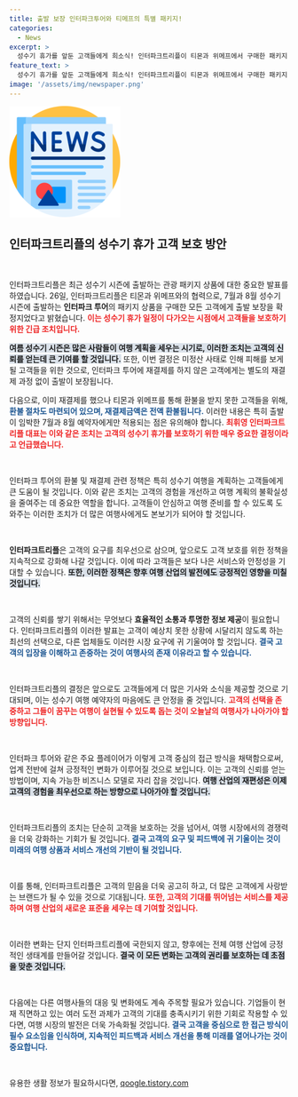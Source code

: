 ```yaml
---
title: 출발 보장 인터파크투어와 티메프의 특별 패키지!
categories:
  - News
excerpt: >
  성수기 휴가를 앞둔 고객들에게 희소식! 인터파크트리플이 티몬과 위메프에서 구매한 패키지 상품에 대해 출발 보장을 결정했습니다. 환불 미지급 상황 속에서도 고객 보호를 위한 긴급 조치, 상세 내용은 클릭해서 확인해보세요!
feature_text: >
  성수기 휴가를 앞둔 고객들에게 희소식! 인터파크트리플이 티몬과 위메프에서 구매한 패키지 상품에 대해 출발 보장을 결정했습니다. 환불 미지급 상황 속에서도 고객 보호를 위한 긴급 조치, 상세 내용은 클릭해서 확인해보세요!
image: '/assets/img/newspaper.png'
---
```


<p><img src="/assets/img/newspaper.png" alt="kimp 속보" /></p>

<h2 data-ke-size="size26">인터파크트리플의 성수기 휴가 고객 보호 방안</h2>

<p data-ke-size="size16">&nbsp;</p>

<p>인터파크트리플은 최근 성수기 시즌에 출발하는 관광 패키지 상품에 대한 중요한 발표를 하였습니다. 26일, 인터파크트리플은 티몬과 위메프와의 협력으로, 7월과 8월 성수기 시즌에 출발하는 <strong>인터파크 투어</strong>의 패키지 상품을 구매한 모든 고객에게 출발 보장을 확정지었다고 밝혔습니다. <b><span style="color: #ee2323;">이는 성수기 휴가 일정이 다가오는 시점에서 고객들을 보호하기 위한 긴급 조치입니다.</span></b> </p>

<p><b><span style="background-color: #21538527;">여름 성수기 시즌은 많은 사람들이 여행 계획을 세우는 시기로, 이러한 조치는 고객의 신뢰를 얻는데 큰 기여를 할 것입니다.</span></b> 또한, 이번 결정은 미정산 사태로 인해 피해를 보게 될 고객들을 위한 것으로, 인터파크 투어에 재결제를 하지 않은 고객에게는 별도의 재결제 과정 없이 출발이 보장됩니다.</p>

<p>다음으로, 이미 재결제를 했으나 티몬과 위메프를 통해 환불을 받지 못한 고객들을 위해, <b><span style="color: #1a5490;">환불 절차도 마련되어 있으며, 재결제금액은 전액 환불됩니다.</span></b> 이러한 내용은 특히 출발이 임박한 7월과 8월 예약자에게만 적용되는 점은 유의해야 합니다. <b><span style="color: #ee2323;">최휘영 인터파크트리플 대표는 이와 같은 조치는 고객의 성수기 휴가를 보호하기 위한 매우 중요한 결정이라고 언급했습니다.</span></b></p>

<p data-ke-size="size16">&nbsp;</p>

<p>인터파크 투어의 환불 및 재결제 관련 정책은 특히 성수기 여행을 계획하는 고객들에게 큰 도움이 될 것입니다. 이와 같은 조치는 고객의 경험을 개선하고 여행 계획의 불확실성을 줄여주는 데 중요한 역할을 합니다. 고객들이 안심하고 여행 준비를 할 수 있도록 도와주는 이러한 조치가 더 많은 여행사에게도 본보기가 되어야 할 것입니다. </p>

<p data-ke-size="size16">&nbsp;</p>

<p><b>인터파크트리플</b>은 고객의 요구를 최우선으로 삼으며, 앞으로도 고객 보호를 위한 정책을 지속적으로 강화해 나갈 것입니다. 이에 따라 고객들은 보다 나은 서비스와 안정성을 기대할 수 있습니다. <b><span style="background-color: #21538527;">또한, 이러한 정책은 향후 여행 산업의 발전에도 긍정적인 영향을 미칠 것입니다.</span></b></p>

<p data-ke-size="size16">&nbsp;</p>

<p>고객의 신뢰를 쌓기 위해서는 무엇보다 <strong>효율적인 소통과 투명한 정보 제공</strong>이 필요합니다. 인터파크트리플의 이러한 발표는 고객이 예상치 못한 상황에 시달리지 않도록 하는 최선의 선택으로, 다른 업체들도 이러한 시장 요구에 귀 기울여야 할 것입니다. <b><span style="color: #1a5490;">결국 고객의 입장을 이해하고 존중하는 것이 여행사의 존재 이유라고 할 수 있습니다.</span></b></p>

<p data-ke-size="size16">&nbsp;</p>

<p>인터파크트리플의 결정은 앞으로도 고객들에게 더 많은 기사와 소식을 제공할 것으로 기대되며, 이는 성수기 여행 예약자의 마음에도 큰 안정을 줄 것입니다. <b><span style="color: #ee2323;">고객의 선택을 존중하고 그들이 꿈꾸는 여행이 실현될 수 있도록 돕는 것이 오늘날의 여행사가 나아가야 할 방향입니다.</span></b> </p>

<p data-ke-size="size16">&nbsp;</p>

<p>인터파크 투어와 같은 주요 플레이어가 이렇게 고객 중심의 접근 방식을 채택함으로써, 업계 전반에 걸쳐 긍정적인 변화가 이루어질 것으로 보입니다. 이는 고객의 신뢰를 얻는 방법이며, 지속 가능한 비즈니스 모델로 자리 잡을 것입니다. <b><span style="background-color: #21538527;">여행 산업의 재편성은 이제 고객의 경험을 최우선으로 하는 방향으로 나아가야 할 것입니다.</span></b></p>

<p data-ke-size="size16">&nbsp;</p>

<p>인터파크트리플의 조치는 단순히 고객을 보호하는 것을 넘어서, 여행 시장에서의 경쟁력을 더욱 강화하는 기회가 될 것입니다. <b><span style="color: #1a5490;">결국 고객의 요구 및 피드백에 귀 기울이는 것이 미래의 여행 상품과 서비스 개선의 기반이 될 것입니다.</span></b> </p>

<p data-ke-size="size16">&nbsp;</p>

<p>이를 통해, 인터파크트리플은 고객의 믿음을 더욱 공고히 하고, 더 많은 고객에게 사랑받는 브랜드가 될 수 있을 것으로 기대됩니다. <b><span style="color: #ee2323;">또한, 고객의 기대를 뛰어넘는 서비스를 제공하며 여행 산업의 새로운 표준을 세우는 데 기여할 것입니다.</span></b> </p>

<p data-ke-size="size16">&nbsp;</p>

<p>이러한 변화는 단지 인터파크트리플에 국한되지 않고, 향후에는 전체 여행 산업에 긍정적인 생태계를 만들어갈 것입니다. <b><span style="background-color: #21538527;">결국 이 모든 변화는 고객의 권리를 보호하는 데 초점을 맞춘 것입니다.</span></b> </p>

<p data-ke-size="size16">&nbsp;</p>

<p>다음에는 다른 여행사들의 대응 및 변화에도 계속 주목할 필요가 있습니다. 기업들이 현재 직면하고 있는 여러 도전 과제가 고객의 기대를 충족시키기 위한 기회로 작용할 수 있다면, 여행 시장의 발전은 더욱 가속화될 것입니다. <b><span style="color: #1a5490;">결국 고객을 중심으로 한 접근 방식이 필수 요소임을 인식하며, 지속적인 피드백과 서비스 개선을 통해 미래를 열어나가는 것이 중요합니다.</span></b> </p>

<p data-ke-size="size16">&nbsp;</p>
유용한 생활 정보가 필요하시다면, <a href="https://qoogle.tistory.com" rel="dofollow">qoogle.tistory.com</a>


